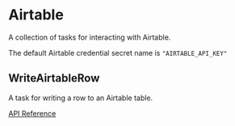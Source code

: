 # Airtable

A collection of tasks for interacting with Airtable.

The default Airtable credential secret name is `"AIRTABLE_API_KEY"`

## WriteAirtableRow <Badge text="task"/>

A task for writing a row to an Airtable table.

[API Reference](/api/latest/tasks/airtable.html#prefect-tasks-airtable-airtable-writeairtablerow)

